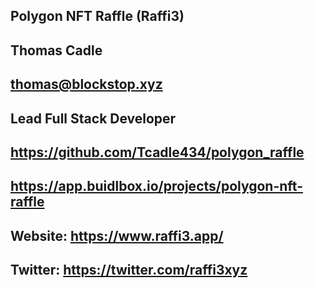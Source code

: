 ## Polygon NFT Raffle (Raffi3)

## Thomas Cadle

## thomas@blockstop.xyz

## Lead Full Stack Developer

## https://github.com/Tcadle434/polygon_raffle

## https://app.buidlbox.io/projects/polygon-nft-raffle

## Website: https://www.raffi3.app/
## Twitter: https://twitter.com/raffi3xyz
